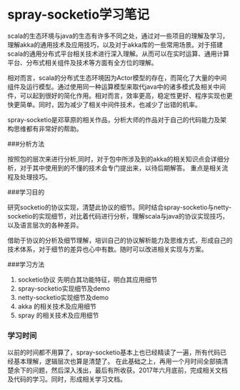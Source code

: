 # spray-socketio学习笔记

scala的生态环境与java的生态有许多不同之处，通过对一些项目的理解及学习，理解akka的通用技术及应用技巧，以及对于akka库的一些常用场景。对于搭建 scala的通用分布式平台相关技术进行深入理解。从而可以在实时运算、通用计算平台、分布式相关组件及技术等方面有全方位的理解。

相对而言，scala的分布式生态环境因为Actor模型的存在，而简化了大量的中间组件及运行模型。通过使用同一种运算模型来取代java中的诸多模式及相关中间件，可以起到很好的简化作用。相对而言，效率更高，稳定性更好、程序实现也更快更简单。同时，因为减少了相关中间件技术，也减少了出错的机率。

spray-socketio是邓草原的相关作品，分析大师的作品对于自己的代码能力及架构思维都有非常好的帮助。

###分析方法

按照包的层次来进行分析,同时，对于包中所涉及到的akka的相关知识点会详细分析，对于其中使用到的不懂的技术会专门提出来，以待后期解答。 重点是相关流程及处理技巧。


###学习目的

研究socketio的协议实现，清楚此协议的细节。同时结合spray-socketio与netty-socketio的实现细节，对比着代码进行分析，理解scala与java的协议实现技巧，以及语言层次的各种差异。 

借助于协议的分析及细节理解，培训自己的协议解析能力及思维方式，形成自己的技术体系，对于细节的差异也心中有数。随时可以改进相关实现与方案。 

###学习方法 
1. socketio协议 先明白其功能特征，明白其应用细节 
2. spray-socketio实现细节及demo
3. netty-socketio实现细节及demo
4. akka 的相关技术及应用细节  
5. spray 的相关技术及应用细节

### 学习时间
以前的时间都不用算了，spray-socketio基本上也已经精读了一遍，所有代码已经基本理解，逻辑层次也算是清楚了。
在此基础之上，再用一个月时间全部搞清楚余下的问题，然后深入浅出，最后有所收获。2017年六月底前，完成相关文档及代码的学习。同时，形成相关学习文档。  



